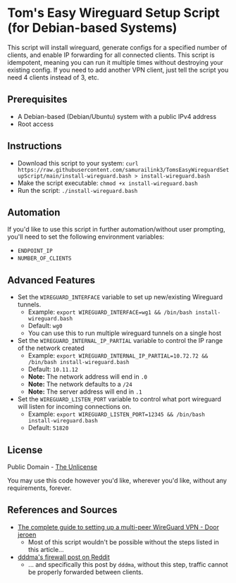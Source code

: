 # Tom's Easy Wireguard Setup Script (for Debian-based Systems)

This script will install wireguard, generate configs for a specified number of
clients, and enable IP forwarding for all connected clients. This script is
idempotent, meaning you can run it multiple times without destroying your
existing config. If you need to add another VPN client, just tell the script you
need 4 clients instead of 3, etc.

## Prerequisites

* A Debian-based (Debian/Ubuntu) system with a public IPv4 address
* Root access

## Instructions

* Download this script to your system: `curl https://raw.githubusercontent.com/samurailink3/TomsEasyWireguardSetupScript/main/install-wireguard.bash > install-wireguard.bash`
* Make the script executable: `chmod +x install-wireguard.bash`
* Run the script: `./install-wireguard.bash`

## Automation

If you'd like to use this script in further automation/without user prompting,
you'll need to set the following environment variables:
* `ENDPOINT_IP`
* `NUMBER_OF_CLIENTS`

## Advanced Features

* Set the `WIREGUARD_INTERFACE` variable to set up new/existing Wireguard tunnels.
  * Example: `export WIREGUARD_INTERFACE=wg1 && /bin/bash install-wireguard.bash`
  * Default: `wg0`
  * You can use this to run multiple wireguard tunnels on a single host
* Set the `WIREGUARD_INTERNAL_IP_PARTIAL` variable to control the IP range of the
  network created
  * Example: `export WIREGUARD_INTERNAL_IP_PARTIAL=10.72.72 && /bin/bash install-wireguard.bash`
  * Default: `10.11.12`
  * **Note:** The network address will end in `.0`
  * **Note:** The network defaults to a `/24`
  * **Note:** The server address will end in `.1`
* Set the `WIREGUARD_LISTEN_PORT` variable to control what port wireguard will
  listen for incoming connections on.
  * Example: `export WIREGUARD_LISTEN_PORT=12345 && /bin/bash install-wireguard.bash`
  * Default: `51820`

## License

Public Domain - [The Unlicense](https://unlicense.org/)

You may use this code however you'd like, wherever you'd like, without any
requirements, forever.

## References and Sources

* [The complete guide to setting up a multi-peer WireGuard VPN - Door jeroen](https://www.jeroenbaten.nl/the-complete-guide-to-setting-up-a-multi-peer-wireguard-vpn/)
    * Most of this script wouldn't be possible without the steps listed in this
      article...
* [dddma's firewall post on Reddit](https://www.reddit.com/r/WireGuard/comments/fnqm8h/can_ping_wireguard_clients_but_not_ssh/flb56vk/)
    * ... and specifically this post by `dddma`, without this step, traffic
      cannot be properly forwarded between clients.
